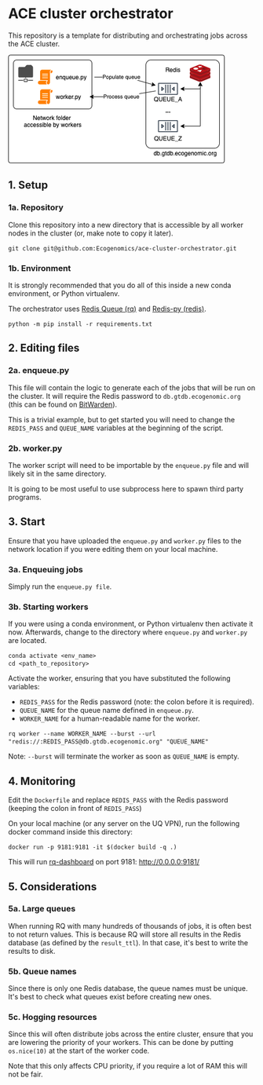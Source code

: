 # ACE cluster orchestrator

This repository is a template for distributing and orchestrating jobs across the ACE cluster.

![overview](overview.png)

## 1. Setup

### 1a. Repository

Clone this repository into a new directory that is accessible by all worker nodes in the cluster (or, make note to copy it later).

```shell
git clone git@github.com:Ecogenomics/ace-cluster-orchestrator.git
```

### 1b. Environment

It is strongly recommended that you do all of this inside a new conda environment, or Python virtualenv.

The orchestrator uses [Redis Queue (rq)](https://python-rq.org/docs/) and [Redis-py (redis)](https://github.com/redis/redis-py).

```shell
python -m pip install -r requirements.txt
```

## 2. Editing files

### 2a. enqueue.py

This file will contain the logic to generate each of the jobs that will be run on the cluster.
It will require the Redis password to `db.gtdb.ecogenomic.org` (this can be found on [BitWarden](https://vault.bitwarden.com/#/)).

This is a trivial example, but to get started you will need to change the `REDIS_PASS` and `QUEUE_NAME` variables
at the beginning of the script.


### 2b. worker.py

The worker script will need to be importable by the `enqueue.py` file and will likely sit in the same directory.

It is going to be most useful to use subprocess here to spawn third party programs.


## 3. Start

Ensure that you have uploaded the `enqueue.py` and `worker.py` files to the network location if you were editing them
on your local machine.

### 3a. Enqueuing jobs

Simply run the `enqueue.py file`.

### 3b. Starting workers

If you were using a conda environment, or Python virtualenv then activate it now.
Afterwards, change to the directory where `enqueue.py` and `worker.py` are located.

```shell
conda activate <env_name>
cd <path_to_repository>
```

Activate the worker, ensuring that you have substituted the following variables:

* `REDIS_PASS` for the Redis password (note: the colon before it is required).
* `QUEUE_NAME` for the queue name defined in `enqueue.py`.
* `WORKER_NAME` for a human-readable name for the worker.

```shell
rq worker --name WORKER_NAME --burst --url "redis://:REDIS_PASS@db.gtdb.ecogenomic.org" "QUEUE_NAME"
```

Note: `--burst` will terminate the worker as soon as `QUEUE_NAME` is empty.


## 4. Monitoring

Edit the `Dockerfile` and replace `REDIS_PASS` with the Redis password (keeping the colon in front of `REDIS_PASS`)

On your local machine (or any server on the UQ VPN), run the following docker command inside this directory:

```shell
docker run -p 9181:9181 -it $(docker build -q .)
```

This will run [rq-dashboard](https://github.com/Parallels/rq-dashboard) on port 9181: http://0.0.0.0:9181/


## 5. Considerations

### 5a. Large queues
When running RQ with many hundreds of thousands of jobs, it is often best to not return values. This is because RQ will 
store all results in the Redis database (as defined by the `result_ttl`). In that case, it's best to
write the results to disk.

### 5b. Queue names
Since there is only one Redis database, the queue names must be unique. It's best to check what
queues exist before creating new ones.

### 5c. Hogging resources
Since this will often distribute jobs across the entire cluster, ensure that you are lowering 
the priority of your workers. This can be done by putting `os.nice(10)` at the start of the worker code.

Note that this only affects CPU priority, if you require a lot of RAM this will not be fair.

